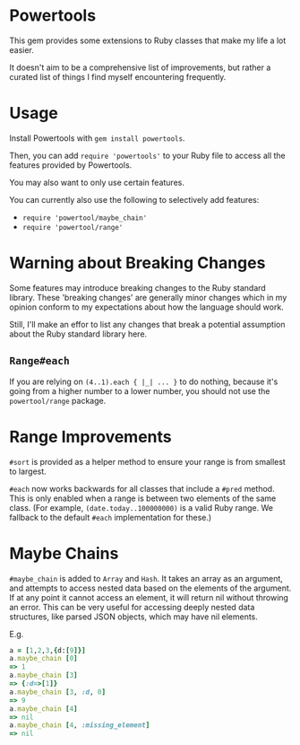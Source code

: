 # Powertools

This gem provides some extensions to Ruby classes that make my life a lot easier.

It doesn't aim to be a comprehensive list of improvements, but rather a curated
list of things I find myself encountering frequently.

# Usage

Install Powertools with `gem install powertools`.

Then, you can add `require 'powertools'` to your Ruby file to access all the
features provided by Powertools.

You may also want to only use certain features.

You can currently also use the following to selectively add features:

- `require 'powertool/maybe_chain'`
- `require 'powertool/range'`

# Warning about Breaking Changes

Some features may introduce breaking changes to the Ruby standard library.
These 'breaking changes' are generally minor changes which in my opinion
conform to my expectations about how the language should work.

Still, I'll make an effor to list any changes that break a potential assumption
about the Ruby standard library here.

## `Range#each`

If you are relying on `(4..1).each { |_| ... }` to do nothing,
because it's going from a higher number to a lower number, you should not use
the `powertool/range` package.

# Range Improvements

`#sort` is provided as a helper method to ensure your range is from smallest
to largest.

`#each` now works backwards for all classes that include a `#pred` method.
This is only enabled when a range is between two elements of the same class.
(For example, `(date.today..100000000)` is a valid Ruby range. We fallback
to the default `#each` implementation for these.)

# Maybe Chains

`#maybe_chain` is added to `Array` and `Hash`.  It takes an array as an argument,
and attempts to access nested data based on the elements of the argument. If at
any point it cannot access an element, it will return nil without throwing an
error. This can be very useful for accessing deeply nested data structures, like
parsed JSON objects, which may have nil elements.

E.g.

```ruby
a = [1,2,3,{d:[9]}]
a.maybe_chain [0]
=> 1
a.maybe_chain [3]
=> {:d=>[1]}
a.maybe_chain [3, :d, 0]
=> 9
a.maybe_chain [4]
=> nil
a.maybe_chain [4, :missing_element]
=> nil
```


